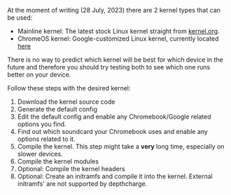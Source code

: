 At the moment of writing (28 July, 2023) there are 2 kernel types that can be used:

* Mainline kernel: The latest stock Linux kernel straight from [kernel.org](https://kernel.org). 
* ChromeOS kernel: Google-customized Linux kernel, currently located [here](https://chromium.googlesource.com/chromiumos/third_party/kernel.git)

There is no way to predict which kernel will be best for which device in the future and therefore you should try testing both to see which one runs better on your device.

Follow these steps with the desired kernel:
1. Download the kernel source code
2. Generate the default config
3. Edit the default config and enable any Chromebook/Google related options you find.
4. Find out which soundcard your Chromebook uses and enable any options related to it.
5. Compile the kernel. This step might take a **very** long time, especially on slower devices.
6. Compile the kernel modules
7. Optional: Compile the kernel headers
8. Optional: Create an initramfs and compile it into the kernel. External initramfs' are not supported by depthcharge.

